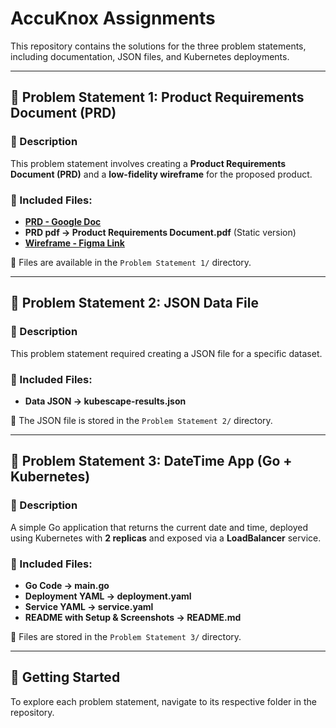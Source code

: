 # AccuKnox Assignments

This repository contains the solutions for the three problem statements, including documentation, JSON files, and Kubernetes deployments.

---

## 📌 Problem Statement 1: Product Requirements Document (PRD)
### 📝 Description  
This problem statement involves creating a **Product Requirements Document (PRD)** and a **low-fidelity wireframe** for the proposed product.  

### 📂 Included Files:
- **[PRD - Google Doc](https://docs.google.com/document/d/1e8UGHiEJGPC-mTWI38OI4C1tCbo1NOYM-aDdi2b0kT4/edit?usp=sharing)** 
- **PRD pdf -> Product Requirements Document.pdf** (Static version)
- **[Wireframe - Figma Link](https://www.figma.com/design/ewvvh9MKpfwrufxUFMbcTP/Accuknox-problem-statement-1?node-id=0-1&t=CaSBlgPlKDe5n13s-1)**  

📍 Files are available in the `Problem Statement 1/` directory.

---

## 📌 Problem Statement 2: JSON Data File
### 📝 Description  
This problem statement required creating a JSON file for a specific dataset.  

### 📂 Included Files:
- **Data JSON -> kubescape-results.json**  

📍 The JSON file is stored in the `Problem Statement 2/` directory.

---

## 📌 Problem Statement 3: DateTime App (Go + Kubernetes)
### 📝 Description  
A simple Go application that returns the current date and time, deployed using Kubernetes with **2 replicas** and exposed via a **LoadBalancer** service.  

### 📂 Included Files:
- **Go Code -> main.go**
- **Deployment YAML -> deployment.yaml**
- **Service YAML -> service.yaml**
- **README with Setup & Screenshots -> README.md**

📍 Files are stored in the `Problem Statement 3/` directory.

---

## 🚀 Getting Started
To explore each problem statement, navigate to its respective folder in the repository.

